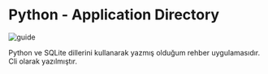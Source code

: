 # Python - Application Directory

![guide](https://cloud.githubusercontent.com/assets/15425071/19218762/d6337f14-8e0a-11e6-8f8c-98ecbb679c39.png)

Python ve SQLite dillerini kullanarak yazmış olduğum rehber uygulamasıdır. Cli olarak yazılmıştır.
